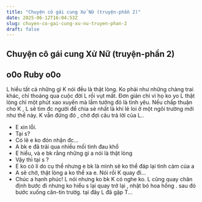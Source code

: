 ```yaml
---
title: "Chuyện cô gái cung Xử Nữ (truyện-phần 2)"
date: 2025-06-12T16:04:53Z
slug: chuyen-co-gai-cung-xu-nu-truyen-phan-2
draft: false
---
```


## Chuyện cô gái cung Xử Nữ (truyện-phần 2)

## o0o Ruby o0o

L hiểu tất cả những gì K nói đều là thật lòng. Ko phải như những chàng trai khác, chỉ thoáng qua cuộc đời L rồi vụt mất.  Đơn giản chỉ vì họ ko yo L thật lòng chỉ một phút xao xuyến mà lầm tưởng đó là tình yêu. Nếu chấp thuận cho K , L sẽ tìm đc người để chia sẻ nhất là khi lẻ loi ở một ngôi trường mới như thế này. 
K vẫn đứng đó , chờ đợi câu trả lời của L..
- E xin lỗi.
- Tại s?
- Có lẽ e ko đón nhận đc...
- A bk e đã trải qua nhiều mối tình đau khổ
- E hiểu, và e bk rằng những gì a nói là thật lòng
- Vậy thì tại s ?
- E ko có lí do cụ thể nhưng e bk là mình sẽ ko thể đáp lại tình cảm của a
- A sẽ chờ, thật lòng a ko thể xa e.
Nói rồi K quay đi...
- Chúc a hạnh phúc!
L  nói nhưng ko bk K có nghe ko. L cũng quay chân định bước đi nhưng ko hiểu s lại quay trở lại , nhặt bó hoa hồng . sau đó bước xuống căn-tin trườg. tại đây L đã gặp T...
~~~ Đây là truyện thật đó nha